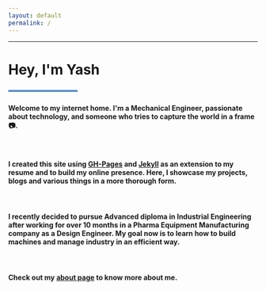 ```yaml
---
layout: default
permalink: /
---
```

<!-- 

{% include landing.html %}

 -->

***
<meta name="google-site-verification" content="IINSoxxe5fQjr__boCzZ09iFnVUdbeZs6spQQtw3M1M" />

# **Hey, I'm Yash**
<div style="width: 140px; height: 4px;" class="green-divider"></div>
<style>
.green-divider {
  width: 140px;
  height: 4px;
  margin-top: 1.5rem;
  margin-bottom: 1.5rem;
  background-color: #598dc9;
}
</style>


#### Welcome to my internet home. I'm a Mechanical Engineer, passionate about technology, and someone who tries to capture the world in a frame :camera:.

<br>

#### I created this site using [GH-Pages](https://pages.github.com/) and [Jekyll](https://jekyllrb.com/docs/github-pages/) as an extension to my resume and to build my online presence. Here, I showcase my projects, blogs and various things in a more thorough form.

<br>

#### I recently decided to pursue Advanced diploma in Industrial Engineering after working for over 10 months in a Pharma Equipment Manufacturing company as a Design Engineer. My goal now is to learn how to build machines and manage industry in an efficient way.

<br>

#### Check out my [about page](./about/) to know more about me.

<br>


